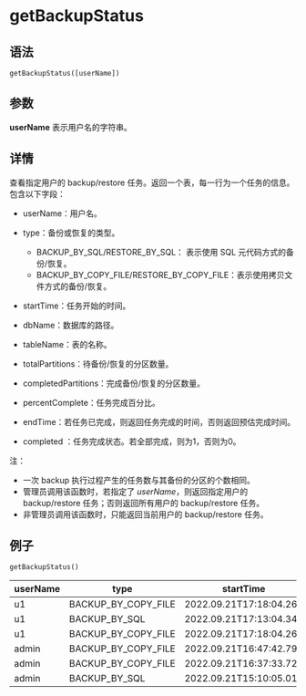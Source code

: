 # getBackupStatus

## 语法

`getBackupStatus([userName])`

## 参数

**userName** 表示用户名的字符串。

## 详情

查看指定用户的 backup/restore 任务。返回一个表，每一行为一个任务的信息。包含以下字段：

* userName：用户名。
* type：备份或恢复的类型。

  + BACKUP\_BY\_SQL/RESTORE\_BY\_SQL： 表示使用 SQL
    元代码方式的备份/恢复。
  + BACKUP\_BY\_COPY\_FILE/RESTORE\_BY\_COPY\_FILE：表示使用拷贝文件方式的备份/恢复。
* startTime：任务开始的时间。
* dbName：数据库的路径。
* tableName：表的名称。
* totalPartitions：待备份/恢复的分区数量。
* completedPartitions：完成备份/恢复的分区数量。
* percentComplete：任务完成百分比。
* endTime：若任务已完成，则返回任务完成的时间，否则返回预估完成时间。
* completed ：任务完成状态。若全部完成，则为1，否则为0。

注：

* 一次 backup 执行过程产生的任务数与其备份的分区的个数相同。
* 管理员调用该函数时，若指定了 *userName*，则返回指定用户的
  backup/restore 任务；否则返回所有用户的 backup/restore 任务。
* 非管理员调用该函数时，只能返回当前用户的 backup/restore 任务。

## 例子

```
getBackupStatus()
```

| userName | type | startTime | dbName | tableName | totalPartitions | completedPartitions | percentComplete | endTime | completed |
| --- | --- | --- | --- | --- | --- | --- | --- | --- | --- |
| u1 | BACKUP\_BY\_COPY\_FILE | 2022.09.21T17:18:04.264 | dfs://valuedb | pt | 1 | 1 | 100 | 2022.09.21T17:18:04.269 | 1 |
| u1 | BACKUP\_BY\_SQL | 2022.09.21T17:13:04.344 | dfs://valuedb | pt | 4 | 4 | 100 | 2022.09.21T17:13:04.413 | 1 |
| u1 | BACKUP\_BY\_COPY\_FILE | 2022.09.21T17:18:04.264 | dfs://valuedb | pt1 | 1 | 1 | 100 | 2022.09.21T17:18:04.265 | 1 |
| admin | BACKUP\_BY\_COPY\_FILE | 2022.09.21T16:47:42.798 | dfs://valuedb | pt | 4 | 4 | 100 | 2022.09.21T16:47:42.859 | 1 |
| admin | BACKUP\_BY\_COPY\_FILE | 2022.09.21T16:37:33.725 | dfs://valuedb | pt | 4 | 4 | 100 | 2022.09.21T16:37:33.790 | 1 |
| admin | BACKUP\_BY\_SQL | 2022.09.21T15:10:05.016 | dfs://compoDB | pt2 | 10 | 10 | 100 | 2022.09.21T15:10:05.075 | 1 |

